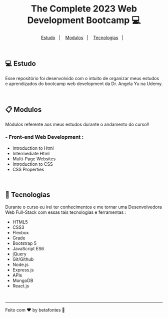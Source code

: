 <h1 align="center">The Complete 2023 Web Development Bootcamp 💻</h1>

<p align="center">
  <a href="#-estudo">Estudo</a>&nbsp;&nbsp;&nbsp;|&nbsp;&nbsp;&nbsp;
  <a href="##-modulos">Modulos</a>&nbsp;&nbsp;&nbsp;|&nbsp;&nbsp;&nbsp;
  <a href="##-tecnologias">Tecnologias</a>&nbsp;&nbsp;&nbsp;|&nbsp;&nbsp;&nbsp;
</p>

<br>


## 💻 Estudo

Esse repositório foi desenvolvido com o intuito de organizar meus estudos e aprendizados do bootcamp web development da Dr. Angela Yu na Udemy.

<br>

## 📋 Modulos

Módulos referente aos meus estudos durante o andamento do curso!!

### - Front-end Web Development :

- Introduction to Html
- Intermediate Html
- Multi-Page Websites
- Introduction to CSS
- CSS Properties

<br>

## 🚀 Tecnologias

Durante o curso eu irei ter conhecimentos e me tornar uma Desenvolvedora Web Full-Stack com essas tais tecnologias e ferramentas :

- HTML5      
- CSS3
- Flexbox
- Grade
- Bootstrap 5
- JavaScript ES6
- jQuery
- Git/Github
- Node.js
- Express.js
- APIs
- MongoDB
- React.js

<br>

<hr>

Feito com ♥ by betafontes :wave: 
